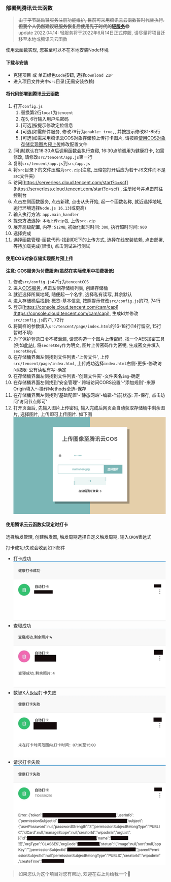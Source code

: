 ### 部署到腾讯云云函数

> ~~由于字节跳动轻服务注册功能维护, 目前可采用腾讯云云函数暂时代替执行.**但我个人仍然建议轻服务恢复后使用先于时代的[轻服务](https://qingfuwu.cn/)😎**~~  
> update 2022.04.14: 轻服务将于2022年6月14日正式停服, 请尽量将项目迁移至本地或腾讯云云函数

使用云函数实现, 您甚至可以不在本地安装Node环境

#### 下载与安装

- 克隆项目 或 单击绿色`Code`按钮, 选择`Download ZIP`
- 进入项目文件夹中`src`目录(无需安装依赖)

#### 将代码部署到腾讯云云函数

1. 打开`config.js`
   1. 替换第2行`local`为`tencent`
   2. 在5, 6行输入用户名密码
   3. [可选]按提示修改定位信息
   4. [可选]如需邮件服务, 修改79行为`enable: true,`, 并按提示修改81-85行
   5. [可选]如需采用腾讯云COS对象存储预上传打卡图片, 请按照[使用COS对象存储实现图片预上传](#使用cos对象存储实现图片预上传)修改配置文件
2. [可选]默认在16:30点后调用函数会执行查寝, 16:30点前调用为健康打卡, 如需修改, 请修改`src/tencent/app.js`第一行
3. 复制`src/tencent/app.js`到`src/app.js`
4. 将`src`目录下的文件压缩为`src.zip`(注意, 压缩包打开后应为若干JS文件而不是src文件夹)
5. 访问[https://serverless.cloud.tencent.com/start?c=scf](https://serverless.cloud.tencent.com/start?c=scf) , 注册帐号并点击前往控制台
6. 点击左侧函数服务, 点击新建, 点击从头开始, 起一个函数名称, 就近选择地域, 运行环境选择`Node.js 16.13`(或更高)
7. 输入执行方法: `app.main_handler`
8. 提交方法选择: `本地上传zip包`, 上传`src.zip`
9. 展开高级配置, 内存: `512MB`, 初始化超时时间: `300`, 执行超时时间: `900`
10. 选择完成
11. 选择函数管理-函数代码-找到IDE下的上传方式, 选择在线安装依赖, 点击部署, 等待加载完成(很慢), 点击测试进行测试

#### 使用COS对象存储实现图片预上传

**注意: COS服务为付费服务(虽然在实际使用中扣费极低)**

1. 修改`src/config.js`47行为`tencentCOS`
2. 进入[COS服务](https://console.cloud.tencent.com/cos), 点击左侧存储桶列表, 创建存储桶
3. 就近选择所属地域, 随便起一个名字, 选择私有读写, 其余默认
4. 进入存储桶后找到: 概览-基本信息, 按照提示修改`src/config.js`的73, 74行
5. 登录[https://console.cloud.tencent.com/cam/capi](https://console.cloud.tencent.com/cam/capi), 生成Id并修改`src/config.js`的71, 72行
6. 将同样的参数填入`src/tencent/page/index.html`的16-18行(14行留空, 15行暂时不填)
7. 为了保护登录口令不被泄漏, 请您构造一个图片上传密码. 找一个AES加密工具(例如[此站](https://www.sojson.com/encrypt_aes.html)), 将`secretKey`作为明文, 图片上传密码作为密钥, 生成密文并填入`secretKeyE`.
8. 在存储桶界面左侧找到文件列表-'上传文件', 上传`src/tencent/page/index.html`, 上传成功选择`index.html`右侧-更多-修改访问权限-公有读私有写-确定
9. 在存储桶界面左侧找到文件列表-'创建文件夹'-文件夹名`img`-确定
10. 在存储桶界面左侧找到'安全管理'-'跨域访问CORS设置'-'添加规则'-来源Origin填入`*`-操作Methods全选-保存
11. 在存储桶界面左侧找到'基础配置'-'静态网站'-编辑-当前状态: 开-保存, 点击访问'访问节点即可'
12. 打开页面后, 先输入图片上传密码, 输入完成后网页会自动获取存储桶中剩余图片, 选择图片, 上传即可上传图片. 如下图
   ![COS上传图片](./img/cos_upload.png)

#### 使用腾讯云云函数实现定时打卡

选择触发管理, 创建触发器, 触发周期选择自定义触发周期, 输入`CRON`表达式

打卡成功/失败会收到如下邮件  

- 打卡成功
 ![打卡成功](./img/打卡成功.jpg)
- 查寝成功
 ![查寝成功](./img/查寝成功.jpg)
- 数智X大返回打卡失败
 ![数智X大返回打卡失败](./img/打卡失败原因.jpg)
- 请求打卡失败
 ![请求打卡失败](./img/打卡失败日志.jpg)


> 如果您认为这个项目对您有帮助, 欢迎在右上角给我一个🌟
